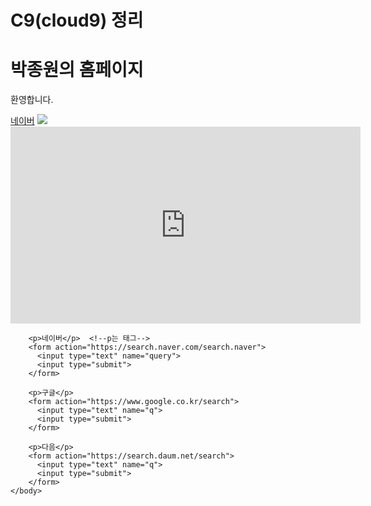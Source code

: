 

# C9(cloud9) 정리



<html>
    <head> <!--HTML 문서에 관한 기본 정보를 포함하고 있는 부분으로, 주로 문서의 제목, 제작자, 문서정보 등이 포함될 수 있습니다. -->
        <title>박종원의 홈페이지</title> <!--title 홈페이지 타이틀(주소 이름위치)-->
        <meta charset="utf-8"> <!--한글 쓰려고 만든-->
    </head> 
    <body>
        <h1>박종원의 홈페이지</h1>
        <p>환영합니다.</p>

​        <a href="http://www.naver.com">네이버</a><!--a(앵커) href="이동할 페이지 주소"-->
        <img src="https://blznav.akamaized.net/img/games/cards/card-diablo-3-6218a0746762f065.jpg"></img><!--img 그림 첨부-->
        <iframe width="560" height="315" src="https://www.youtube.com/embed/hMlT5bbgc8E" frameborder="0" allow="autoplay; encrypted-media" allowfullscreen></iframe>

 <!--동영상 첨부시 iframe-->
        

        <p>네이버</p>  <!--p는 태그-->
        <form action="https://search.naver.com/search.naver">
          <input type="text" name="query">
          <input type="submit">
        </form>
        
        <p>구글</p>
        <form action="https://www.google.co.kr/search">
          <input type="text" name="q">
          <input type="submit">
        </form>
        
        <p>다음</p>
        <form action="https://search.daum.net/search">
          <input type="text" name="q">
          <input type="submit">
        </form>
    </body>    
</html>